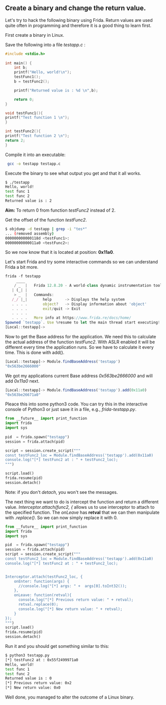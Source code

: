 ## Create a binary and change the return value.

Let's try to hack the following binary using Frida. Return values are used quite often in programming and therefore it is a good thing to learn first. 

First create a binary in Linux.

Save the following into a file *testapp.c* : 

```c
#include <stdio.h>
 
int main() {
    int b;
    printf("Hello, world!\n");
    testFunc1();
    b = testFunc2();

    printf("Returned value is : %d \n",b);

    return 0;
}

void testFunc1(){
printf("Test function 1 \n");
}

int testFunc2(){
printf("Test function 2 \n");
return 2;
}
```
Compile it into an executable:
```bash
 gcc -o testapp testapp.c
```
Execute the binary to see what output you get and that it all works. 
```bash
$ ./testapp
Hello, world!
test func 1 
test func 2 
Returned value is : 2 
```
**Aim:** To return 0 from function *testFunc2* instead of 2.

Get the offset of the function *testFunc2*. 

```bash
$ objdump -d testapp | grep -i "tes*"
... (removed assembly)
000000000000118d <testFunc1>:
00000000000011a0 <testFunc2>:
```

So we now know that it is located at position: **0x11a0**.

Let's start Frida and try some interactive commands so we can understand Frida a bit more. 

```js
frida -f testapp
     ____
    / _  |   Frida 12.8.20 - A world-class dynamic instrumentation toolkit
   | (_| |
    > _  |   Commands:
   /_/ |_|       help      -> Displays the help system
   . . . .       object?   -> Display information about 'object'
   . . . .       exit/quit -> Exit
   . . . .
   . . . .   More info at https://www.frida.re/docs/home/
Spawned `testapp`. Use %resume to let the main thread start executing!  
[Local::testapp]->                                                                        
```
Now to get the Base address for the application. We need this to calculate the actual address of the function *testFunc2*. With ASLR enabled it will be different every time the application runs. So we have to calculate it every time. This is done with add().  

```js
[Local::testapp]-> Module.findBaseAddress('testapp')                                                                           
"0x563be2666000"
```
We got my applications current Base address *0x563be2666000* and will add *0x11a0* next. 

```js
[Local::testapp]-> Module.findBaseAddress('testapp').add(0x11a0)                                                               
"0x563be26671a0"
```

Pleace this into some python3 code. You can try this in the interactive console of Python3 or just save it in a file, e.g., *frida-testapp.py*.  

```python
from __future__ import print_function
import frida
import sys
    
pid  = frida.spawn("testapp")
session = frida.attach(pid)

script = session.create_script("""
const testFunc2_loc = Module.findBaseAddress('testapp').add(0x11a0)
console.log("[*] testFunc2 at : " + testFunc2_loc);
""")

script.load()
frida.resume(pid)
session.detach()
```
Note: if you don't *detach*, you won't see the messages. 

The next thing we want to do is intercept the function and return a different value. *Interceptor.attach(func2, {* allows us to use interceptor to attach to the specified function. The *onLeave* has **retval** that we can then manipulate with *.replace()*. So we can now simply replace it with 0.

```python
from __future__ import print_function
import frida
import sys

pid  = frida.spawn("testapp")
session = frida.attach(pid)
script = session.create_script("""
const testFunc2_loc = Module.findBaseAddress('testapp').add(0x11a0)
console.log("[*] testFunc2 at : " + testFunc2_loc);


Interceptor.attach(testFunc2_loc, {
    onEnter: function(args) {
      //console.log("[*] args: " +  args[0].toInt32());
    },
    onLeave: function(retval){
      console.log("[*] Previous return value: " + retval);
      retval.replace(0);
      console.log("[*] New return value: " + retval);
    }
});
""")
script.load()
frida.resume(pid)
session.detach()
```

Run it and you should get something similar to this:
```bash
$ python3 testapp.py 
[*] testFunc2 at : 0x55f2499971a0
Hello, world!
test func 1 
test func 2 
Returned value is : 0 
[*] Previous return value: 0x2
[*] New return value: 0x0
```

Well done, you managed to alter the outcome of a Linux binary. 
